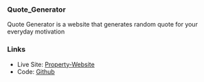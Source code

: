 ### Quote_Generator

Quote Generator is a website that generates random quote for your everyday motivation

### Links

- Live Site: [Property-Website](https://devang-soni.github.io/Property_website/)
- Code: [Github](https://github.com/Devang-soni/Quote_Generator)
